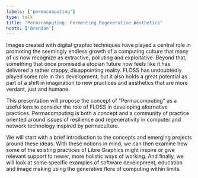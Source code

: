 ```yaml
---
labels: ['permacomputing']
type: talk
title: "Permacomputing: Fermenting Regenerative Aesthetics"
hosts: ['Brendan']
---
```


Images created with digital graphic techniques have played a central role
in promoting the seemingly endless growth of a computing culture that many
of us now recognize as extractive, polluting and exploitative. Beyond that,
something that once promised a utopian future now feels like it has delivered
a rather crappy, disappointing reality. FLOSS has undoubtedly played some role
in this development, but it also holds a great potential as part of a shift
in imagination to new practices and aesthetics that are more verdant, just
and humane.

This presentation will propose the concept of "Permacomputing" as a useful
lens to consider the role of FLOSS in developing alternative practices.
Permacomputing is both a concept and a community of practice oriented
around issues of resilience and regenerativity in computer and network
technology inspired by permaculture.

We will start with a brief introduction to the concepts and emerging projects
around these ideas. With these notions in mind, we can then examine how
some of the existing practices of Libre Graphics might inspire or give
relevant support to newer, more holistic ways of working. And finally, we
will look at some specific examples of software development, education and
image making using the generative flora of computing within limits.
